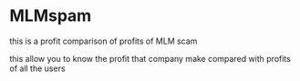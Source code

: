 # MLMspam
this is a profit comparison of profits of MLM scam 

this allow you to know the profit that company make compared with profits of all the users
